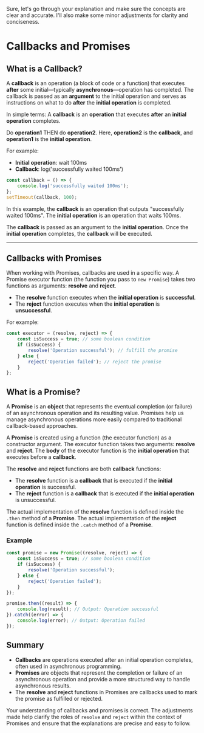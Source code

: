 Sure, let's go through your explanation and make sure the concepts are clear and accurate. I'll also make some minor adjustments for clarity and conciseness.

# Callbacks and Promises

## What is a Callback?

A **callback** is an operation (a block of code or a function) that executes **after** some initial—typically **asynchronous**—operation has completed. The callback is passed as an **argument** to the initial operation and serves as instructions on what to do **after** the **initial operation** is completed.

In simple terms:
A **callback** is an **operation** that executes **after** an **initial operation** completes.

Do **operation1** THEN do **operation2**. Here, **operation2** is the **callback**, and **operation1** is the **initial operation**.

For example:

- **Initial operation**: wait 100ms
- **Callback**: log('successfully waited 100ms')

```js
const callback = () => {
    console.log('successfully waited 100ms');
};
setTimeout(callback, 100);
```

In this example, the **callback** is an operation that outputs "successfully waited 100ms". The **initial operation** is an operation that waits 100ms.

The **callback** is passed as an argument to the **initial operation**. Once the **initial operation** completes, the **callback** will be executed.

---

## Callbacks with Promises

When working with Promises, callbacks are used in a specific way. A Promise executor function (the function you pass to `new Promise`) takes two functions as arguments: **resolve** and **reject**.

- The **resolve** function executes when the **initial operation** is **successful**.
- The **reject** function executes when the **initial operation** is **unsuccessful**.

For example:

```js
const executor = (resolve, reject) => {
    const isSuccess = true; // some boolean condition
    if (isSuccess) {
        resolve('Operation successful'); // fulfill the promise
    } else {
        reject('Operation failed'); // reject the promise
    }
};
```

## What is a Promise?

A **Promise** is an **object** that represents the eventual completion (or failure) of an asynchronous operation and its resulting value. Promises help us manage asynchronous operations more easily compared to traditional callback-based approaches.

A **Promise** is created using a function (the executor function) as a constructor argument. The executor function takes two arguments: **resolve** and **reject**. The **body** of the executor function is the **initial operation** that executes before a **callback**.

The **resolve** and **reject** functions are both **callback** functions:

- The **resolve** function is a **callback** that is executed if the **initial operation** is successful.
- The **reject** function is a **callback** that is executed if the **initial operation** is unsuccessful.

The actual implementation of the **resolve** function is defined inside the `.then` method of a **Promise**. The actual implementation of the **reject** function is defined inside the `.catch` method of a **Promise**.

### Example

```js
const promise = new Promise((resolve, reject) => {
    const isSuccess = true; // some boolean condition
    if (isSuccess) {
        resolve('Operation successful');
    } else {
        reject('Operation failed');
    }
});

promise.then((result) => {
    console.log(result); // Output: Operation successful
}).catch((error) => {
    console.log(error); // Output: Operation failed
});
```

## Summary

- **Callbacks** are operations executed after an initial operation completes, often used in asynchronous programming.
- **Promises** are objects that represent the completion or failure of an asynchronous operation and provide a more structured way to handle asynchronous results.
- The **resolve** and **reject** functions in Promises are callbacks used to mark the promise as fulfilled or rejected.

Your understanding of callbacks and promises is correct. The adjustments made help clarify the roles of `resolve` and `reject` within the context of Promises and ensure that the explanations are precise and easy to follow.
